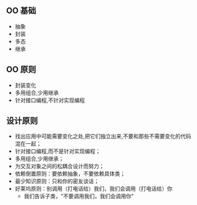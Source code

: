 ## OO 基础

- 抽象
- 封装
- 多态
- 继承

## OO 原则

- 封装变化
- 多用组合,少用继承
- 针对接口编程,不针对实现编程

## 设计原则

- 找出应用中可能需要变化之处,把它们独立出来,不要和那些不需要变化的代码混在一起；
- 针对接口编程,而不是针对实现编程；
- 多用组合,少用继承；
- 为交互对象之间的松耦合设计而努力；
- 依赖倒置原则：要依赖抽象，不要依赖具体类；
- 最少知识原则：只和你的密友谈话；
- 好莱坞原则：别调用（打电话给）我们，我们会调用（打电话给）你
    - 我们告诉子类，"不要调用我们，我们会调用你"